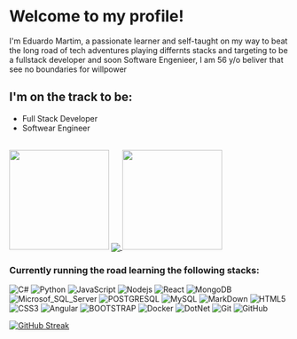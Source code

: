 # Welcome to my profile!

I'm Eduardo Martim, a passionate learner and self-taught on my way to beat the long road of tech adventures playing differnts stacks and targeting to be a fullstack developer and soon Software Engenieer, I am 56 y/o beliver that see no
boundaries for willpower

## I'm on the track to be:
* Full Stack Developer
* Softwear Engineer
<br>
<div align="left" href="https://github.com/EduMartim">
    <img height="180"
        src="https://github-readme-stats.vercel.app/api?username=EduMartim&show_icons=true&theme=dracula&include_all_commits=true&count_private=true" />
    <a href=""> <img align="center" src="https://github-readme-stats.vercel.app/api/top-langs/?username=YulietM&theme=react&line_height=40&hide=css"/> </a>
    <img height="180"
        src="https://github-readme-stats.vercel.app/api/top-langs/?username=EduMartim&layout=compact&langs_count=7&theme=dracula" />
</div>

### Currently running the road learning the following stacks:
![C#](https://img.shields.io/badge/CSharp-black?style=flat-square&logo=csharp) ![Python](https://img.shields.io/badge/-Python-black?style=flat-square&logo=Python) ![JavaScript](https://img.shields.io/badge/-JavaScript-black?style=flat-square&logo=javascript) ![Nodejs](https://img.shields.io/badge/-Nodejs-black?style=flat-square&logo=Node.js) ![React](https://img.shields.io/badge/-React-black?style=flat-square&logo=react) ![MongoDB](https://img.shields.io/badge/-MongoDB-black?style=flat-square&logo=mongodb) ![Microsof_SQL_Server](https://img.shields.io/badge/Microsoft%20SQL%20Sever-black?style=flat-square&logo=microsoft%20sql%20server&logoColor=red) ![POSTGRESQL](https://img.shields.io/badge/PostgreSQL-black?style=flat-square&logo=postgreSQL) ![MySQL](https://img.shields.io/badge/-MySQL-black?style=flat-square&logo=mysql) ![MarkDown](https://img.shields.io/badge/Markdown-black?style=flat-square&logo=markdown&logoColor=white) ![HTML5](https://img.shields.io/badge/HTML5-black?style=flat-square&logo=html5&logoColor=red) ![CSS3](https://img.shields.io/badge/CSS3-black?style=flat-square&logo=css3&logoColor=blue) ![Angular](https://img.shields.io/badge/AngularJS-black?style=flat-square&logo=angularjs&logoColor=red) ![BOOTSTRAP](https://img.shields.io/badge/Bootstrap-black?style=style=flat-square&logo=bootstrap&logoColor=blue) ![Docker](https://img.shields.io/badge/-Docker-black?style=flat-square&logo=docker) ![DotNet](https://img.shields.io/badge/DOTNET-black?style=flat-square&logo=dotnet&logoColor=aqua) ![Git](https://img.shields.io/badge/-Git-black?style=flat-square&logo=git) ![GitHub](https://img.shields.io/badge/-GitHub-black?style=flat-square&logo=github)

[![GitHub Streak](https://github-readme-streak-stats.herokuapp.com/?user=EduMartim&theme=dracula)](https://git.io/streak-stats)
